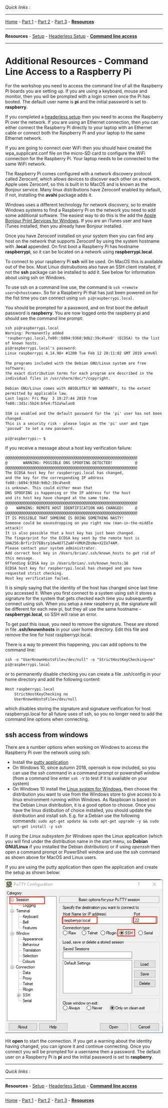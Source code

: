 *Quick links :*
***
[Home](/README.md) - [Part 1](/part1/README.md) - [Part 2](/part2/README.md) - [Part 3](/part3/README.md) - [**Resources**](/additionalResources/README.md)
***
**Resources** - [Setup](PREREQUISITES_AND_SETUP.md) - [Headerless Setup](HEADERLESS_SETUP.md) - [**Command line access**](COMMAND_LINE_ACCESS.md)
***

# Additional Resources - Command Line Access to a Raspberry Pi

For the workshop you need to access the command line of all the Raspberry Pi boards you are setting up.  If you are using a keyboard, mouse and monitor, then you will be prompted with a login screen once the Pi has booted.  The default user name is **pi** and the initial password is set to **raspberry**.

If you completed a [headerless setup](HEADERLESS_SETUP.md) then you need to access the Raspberry Pi over the network.  If you are using an Ethernet connection, then you can either connect the Raspberry Pi directly to your laptop with an Ethernet cable or connect both the Raspberry Pi and your laptop to the same Ethernet network.

If you are going to connect over WiFi then you should have created the wpa_supplicant.conf file on the micro-SD card to configure the WiFi connection for the Raspberry Pi.  Your laptop needs to be connected to the same WiFi network.

The Raspberry Pi comes configured with a network discovery protocol called Zeroconf, which allows devices to discover each other on a network.  Apple uses Zeroconf, so this is built in to MacOS and is known as the Bonjour service.  Many linux distributions have Zeroconf enabled by default, if not, installing the **avahi** package adds it.  

Windows uses a different technology for network discovery, so to enable Windows systems to find a Raspberry Pi on the network you need to add some additional software.  The easiest way to do this is the add the [Apple Bonjour Print Services for Windows](https://support.apple.com/kb/dl999).  If you are an iTunes user and have iTunes installed, then you already have Bonjour installed.

Once you have Zeroconf installed on your system then you can find any host on the network that supports Zeroconf by using the system hostname with **.local** appended.  On first boot a Raspberry Pi has hostname **raspberrypi**, so it can be located on a network using **raspberrypi.local**.

To connect to your raspberry Pi **ssh** will be used.  On MacOS this is available out of the box.  Most Linux distrubutions also have an SSH client installed, if not the **ssh** package can be installed to add it.  See below for information about using ssh on Windows.

To use ssh on a command line use, the command is ```ssh <remote user>@<hostname>```.  So for a Raspberry Pi that has just been powered on for the fist time you can connect using ```ssh pi@raspberrypi.local```.

You should be prompted for a password, and on first boot the default password is **raspberry**.  You are now logged onto the raspberry pi and should see the command line prompt:

```text
ssh pi@raspberrypi.local
Warning: Permanently added 'raspberrypi.local,fe80::b894:9368:9db2:39c4%en0' (ECDSA) to the list of known hosts.
pi@raspberrypi.local's password:
Linux raspberrypi 4.14.98+ #1200 Tue Feb 12 20:11:02 GMT 2019 armv6l

The programs included with the Debian GNU/Linux system are free software;
the exact distribution terms for each program are described in the
individual files in /usr/share/doc/*/copyright.

Debian GNU/Linux comes with ABSOLUTELY NO WARRANTY, to the extent
permitted by applicable law.
Last login: Fri May  3 19:27:44 2019 from fe80::3d1c:5b24:bfe4:f52a%wlan0

SSH is enabled and the default password for the 'pi' user has not been changed.
This is a security risk - please login as the 'pi' user and type 'passwd' to set a new password.

pi@raspberrypi:~ $
```

If you receive a message about a host key verification failure:

```text
@@@@@@@@@@@@@@@@@@@@@@@@@@@@@@@@@@@@@@@@@@@@@@@@@@@@@@@@@@@
@       WARNING: POSSIBLE DNS SPOOFING DETECTED!          @
@@@@@@@@@@@@@@@@@@@@@@@@@@@@@@@@@@@@@@@@@@@@@@@@@@@@@@@@@@@
The ECDSA host key for raspberrypi.local has changed,
and the key for the corresponding IP address fe80::b894:9368:9db2:39c4%en0
is unknown. This could either mean that
DNS SPOOFING is happening or the IP address for the host
and its host key have changed at the same time.
@@@@@@@@@@@@@@@@@@@@@@@@@@@@@@@@@@@@@@@@@@@@@@@@@@@@@@@@@@@
@    WARNING: REMOTE HOST IDENTIFICATION HAS CHANGED!     @
@@@@@@@@@@@@@@@@@@@@@@@@@@@@@@@@@@@@@@@@@@@@@@@@@@@@@@@@@@@
IT IS POSSIBLE THAT SOMEONE IS DOING SOMETHING NASTY!
Someone could be eavesdropping on you right now (man-in-the-middle attack)!
It is also possible that a host key has just been changed.
The fingerprint for the ECDSA key sent by the remote host is
SHA256:BrfirIV7EBsrp1dw4O7lZaAF+VMUhZDsNe+X2IU74AM.
Please contact your system administrator.
Add correct host key in /Users/brian/.ssh/known_hosts to get rid of this message.
Offending ECDSA key in /Users/brian/.ssh/known_hosts:16
ECDSA host key for raspberrypi.local has changed and you have requested strict checking.
Host key verification failed.
```

It is simply saying that the identity of the host has changed since last time you accessed it.  When you first connect to a system using ssh it stores a signature for the system that gets checked each time you subsequently connect using ssh.  When you setup a new raspberry pi, the signature will be different for each new pi, but they all use the same hostname - **raspberrypi.local**, so SSH will raise an error.  

To get past this issue, you need to remove the signature.  These are stored in file **.ssh/knownhosts** in your user home directory.  Edit this file and remove the line for host raspberrypi.local.

There is a way to prevent this happening, you can add options to the command line:

```text
ssh -o "UserKnownHostsFile=/dev/null" -o "StrictHostKeyChecking=no" pi@raspberrypi.local
```

or to permanently disable checking you can create a file .ssh/config in your home directory and add the following content:

```text
Host raspberrypi.local
    StrictHostKeyChecking no
    UserKnownHostsFile=/dev/null
```

which disables storing the signature and signature verification for host raspberrypi.local for all future uses of ssh, so you no longer need to add the command line options when connecting.

## ssh access from windows

There are a number options when working on Windows to access the Raspberry Pi over the network using ssh:

- Install the [putty application](https://www.putty.org)
- On Windows 10, since autumn 2018, openssh is now included, so you can use the ssh command in a command prompt or powershell window (from a command line enter ```ssh -V``` to test if it is available on your system)
- On Windows 10 install the [Linux system for Windows](https://docs.microsoft.com/en-us/windows/wsl/install-win10), then choose the distribution you want to use from the Windows store to give access to a linux environment running within Windows.  As Raspbioan is based on the Debian Linux distribution, it is a good option to choose.  Once you have the linux distibution of choice installed, you should update the distribution and install ssh.  E.g. for a Debian use the following commands: ```sudo apt-get update && sudo apt-get upgrade -y && sudo apt-get install -y ssh```

If using the *Linux subsystem for Windows* open the Linux application (which you will find under the distribution name in the start menu, so **Debian GNU/Linux** if you installed the Debian distribution) or if using *openssh* then open a command prompt or PowerShell window and use the ssh command as shown above for MacOS and Linux users.

If you are using the putty application then open the application and create the setup as shown below:

![putty](/images/putty.png)

Hit **open** to start the connection.  If you get a warning about the identity having changed, you can ignore it and continue connecting.  Once you connect you will be prompted for a username then a password.  The default user on a Raspberry Pi is **pi** and the initial password is set to **raspberry**.

***
*Quick links :*
***
**Resources** - [Setup](PREREQUISITES_AND_SETUP.md) - [Headerless Setup](HEADERLESS_SETUP.md) - [**Command line access**](COMMAND_LINE_ACCESS.md)
***
[Home](/README.md) - [Part 1](/part1/README.md) - [Part 2](/part2/README.md) - [Part 3](/part3/README.md) - [**Resources**](/additionalResources/README.md)
